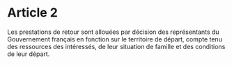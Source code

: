 # Article 2

Les prestations de retour sont allouées par décision des représentants du Gouvernement français en fonction sur le territoire de départ, compte tenu des ressources des intéressés, de leur situation de famille et des conditions de leur départ.
